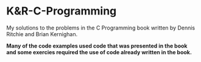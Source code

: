 # K&R-C-Programming
My solutions to the problems in the C Programming book written by Dennis Ritchie and Brian Kernighan.

**Many of the code examples used code that was presented in the book and some exercies required the use of code already written in the book.** 
